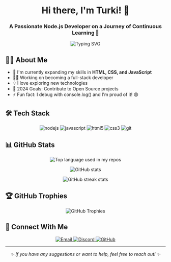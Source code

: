 <h1 align="center">Hi there, I'm Turki! 👋</h1>
<h3 align="center">A Passionate Node.js Developer on a Journey of Continuous Learning 🚀</h3>

<p align="center">
  <img src="https://readme-typing-svg.herokuapp.com?font=Fira+Code&duration=3000&pause=1000&center=true&vCenter=true&width=435&lines=Node.js+Developer;Learning+Web+Development;Always+Learning+New+Things" alt="Typing SVG" />
</p>

## 🧑‍💻 About Me

- 🌱 I'm currently expanding my skills in **HTML, CSS, and JavaScript**
- 👨‍💻 Working on becoming a full-stack developer
- 💡 I love exploring new technologies
- 🎯 2024 Goals: Contribute to Open Source projects
- ⚡ Fun fact: I debug with console.log() and I'm proud of it! 😄

## 🛠️ Tech Stack

<p align="center">
  <img src="https://img.shields.io/badge/Node.js-339933?style=for-the-badge&logo=nodedotjs&logoColor=white" alt="nodejs" />
  <img src="https://img.shields.io/badge/JavaScript-323330?style=for-the-badge&logo=javascript&logoColor=F7DF1E" alt="javascript" />
  <img src="https://img.shields.io/badge/HTML5-E34F26?style=for-the-badge&logo=html5&logoColor=white" alt="html5" />
  <img src="https://img.shields.io/badge/CSS3-1572B6?style=for-the-badge&logo=css3&logoColor=white" alt="css3" />
  <img src="https://img.shields.io/badge/Git-F05032?style=for-the-badge&logo=git&logoColor=white" alt="git" />
</p>

## 📊 GitHub Stats

<p align="center">
  <img src="https://github-readme-stats.vercel.app/api/top-langs/?username=9de&layout=compact&hide_title=1&card_width=500&theme=dark" alt="Top language used in my repos" />
</p>

<p align="center">
  <img src="https://github-readme-stats-ouuan.vercel.app/api?username=9de&theme=dark&show_icons=true" alt="GitHub stats" />
</p>

<p align="center">
  <img src="https://github-readme-streak-stats.herokuapp.com/?user=9de&theme=dark" alt="GitHub streak stats" />
</p>

## 🏆 GitHub Trophies

<p align="center">
  <img src="https://github-profile-trophy.vercel.app/?username=9de&theme=darkhub&no-frame=true&no-bg=false&margin-w=4" alt="GitHub Trophies"/>
</p>

## 🔗 Connect With Me

<p align="center">
  <a href="mailto:aldakheel@duck.com">
    <img src="https://img.shields.io/badge/Email-D14836?style=for-the-badge&logo=gmail&logoColor=white" alt="Email" />
  </a>
  <a href="https://discord.com/users/297834687110316033">
    <img src="https://img.shields.io/badge/Discord-7289DA?style=for-the-badge&logo=discord&logoColor=white" alt="Discord" />
  </a>
  <a href="https://github.com/9de">
    <img src="https://img.shields.io/badge/GitHub-100000?style=for-the-badge&logo=github&logoColor=white" alt="GitHub" />
  </a>
</p>


---

<p align="center">
  <em>✨ If you have any suggestions or want to help, feel free to reach out! ✨</em>
</p>
